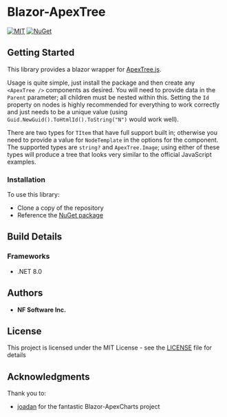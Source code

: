 # Blazor-ApexTree

[![MIT](https://img.shields.io/github/license/NF-Software-Inc/Blazor-ApexTree)](https://github.com/NF-Software-Inc/Blazor-ApexTree/blob/master/LICENSE)
[![NuGet](https://img.shields.io/nuget/v/Blazor-ApexTree.svg)](https://www.nuget.org/packages/Blazor-ApexTree/)

## Getting Started

This library provides a blazor wrapper for [ApexTree.js](https://apexcharts.com/apextree/). 

Usage is quite simple, just install the package and then create any `<ApexTree />` components as desired. You will need to provide data in the `Parent` parameter; all children must be nested within this. Setting the `Id` property on nodes is highly recommended for everything to work correctly and just needs to be a unique value (using `Guid.NewGuid().ToHtmlId().ToString("N")` would work well).

There are two types for `TItem` that have full support built in; otherwise you need to provide a value for `NodeTemplate` in the options for the component. The supported types are `string?` and `ApexTree.Image`; using either of these types will produce a tree that looks very similar to the official JavaScript examples.

### Installation

To use this library: 

* Clone a copy of the repository
* Reference the [NuGet package](https://www.nuget.org/packages/Blazor-ApexTree/)

## Build Details

### Frameworks

- .NET 8.0

## Authors

* **NF Software Inc.**

## License

This project is licensed under the MIT License - see the [LICENSE](LICENSE) file for details

## Acknowledgments

Thank you to:
* [joadan](https://github.com/apexcharts/Blazor-ApexCharts) for the fantastic Blazor-ApexCharts project
